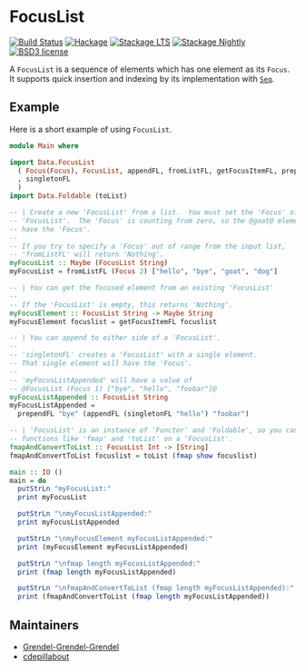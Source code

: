 FocusList
=========

[![Build Status](https://secure.travis-ci.org/cdepillabout/focuslist.svg)](http://travis-ci.org/cdepillabout/focuslist)
[![Hackage](https://img.shields.io/hackage/v/focuslist.svg)](https://hackage.haskell.org/package/focuslist)
[![Stackage LTS](http://stackage.org/package/focuslist/badge/lts)](http://stackage.org/lts/package/focuslist)
[![Stackage Nightly](http://stackage.org/package/focuslist/badge/nightly)](http://stackage.org/nightly/package/focuslist)
[![BSD3 license](https://img.shields.io/badge/license-BSD3-blue.svg)](./LICENSE)

A `FocusList` is a sequence of elements which has one element as its `Focus`. It
supports quick insertion and indexing by its implementation with
[`Seq`](http://hackage.haskell.org/package/containers-0.6.0.1/docs/Data-Sequence.html#t:Seq).

## Example

Here is a short example of using `FocusList`.

```haskell
module Main where

import Data.FocusList
  ( Focus(Focus), FocusList, appendFL, fromListFL, getFocusItemFL, prependFL
  , singletonFL
  )
import Data.Foldable (toList)

-- | Create a new 'FocusList' from a list.  You must set the 'Focus' of the new
-- 'FocusList'.  The 'Focus' is counting from zero, so the @goat@ element should
-- have the 'Focus'.
--
-- If you try to specify a 'Focus' out of range from the input list,
-- 'fromListFL' will return 'Nothing'.
myFocusList :: Maybe (FocusList String)
myFocusList = fromListFL (Focus 2) ["hello", "bye", "goat", "dog"]

-- | You can get the focused element from an existing 'FocusList'
--
-- If the 'FocusList' is empty, this returns 'Nothing'.
myFocusElement :: FocusList String -> Maybe String
myFocusElement focuslist = getFocusItemFL focuslist

-- | You can append to either side of a 'FocusList'.
--
-- 'singletonFL' creates a 'FocusList' with a single element.
-- That single element will have the 'Focus'.
--
-- 'myFocusListAppended' will have a value of
-- @FocusList (Focus 1) ["bye", "hello", "foobar"]@
myFocusListAppended :: FocusList String
myFocusListAppended =
  prependFL "bye" (appendFL (singletonFL "hello") "foobar")

-- | 'FocusList' is an instance of 'Functor' and 'Foldable', so you can use
-- functions like 'fmap' and 'toList' on a 'FocusList'.
fmapAndConvertToList :: FocusList Int -> [String]
fmapAndConvertToList focuslist = toList (fmap show focuslist)

main :: IO ()
main = do
  putStrLn "myFocusList:"
  print myFocusList

  putStrLn "\nmyFocusListAppended:"
  print myFocusListAppended

  putStrLn "\nmyFocusElement myFocusListAppended:"
  print (myFocusElement myFocusListAppended)

  putStrLn "\nfmap length myFocusListAppended:"
  print (fmap length myFocusListAppended)

  putStrLn "\nfmapAndConvertToList (fmap length myFocusListAppended):"
  print (fmapAndConvertToList (fmap length myFocusListAppended))
```

## Maintainers

- [Grendel-Grendel-Grendel](https://github.com/Grendel-Grendel-Grendel)
- [cdepillabout](https://github.com/cdepillabout)
